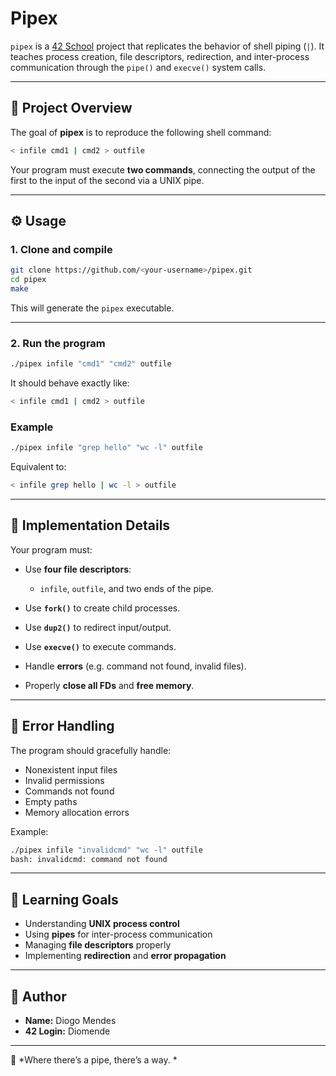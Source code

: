 # Pipex

`pipex` is a [42 School](https://42.fr) project that replicates the behavior of shell piping (`|`).
It teaches process creation, file descriptors, redirection, and inter-process communication through the `pipe()` and `execve()` system calls.

---

## 🧠 Project Overview

The goal of **pipex** is to reproduce the following shell command:

```bash
< infile cmd1 | cmd2 > outfile
```

Your program must execute **two commands**, connecting the output of the first to the input of the second via a UNIX pipe.

---

## ⚙️ Usage

### 1. Clone and compile

```bash
git clone https://github.com/<your-username>/pipex.git
cd pipex
make
```

This will generate the `pipex` executable.

---

### 2. Run the program

```bash
./pipex infile "cmd1" "cmd2" outfile
```

It should behave exactly like:

```bash
< infile cmd1 | cmd2 > outfile
```

### Example

```bash
./pipex infile "grep hello" "wc -l" outfile
```

Equivalent to:

```bash
< infile grep hello | wc -l > outfile
```

---

## 🔧 Implementation Details

Your program must:

* Use **four file descriptors**:

  * `infile`, `outfile`, and two ends of the pipe.
* Use **`fork()`** to create child processes.
* Use **`dup2()`** to redirect input/output.
* Use **`execve()`** to execute commands.
* Handle **errors** (e.g. command not found, invalid files).
* Properly **close all FDs** and **free memory**.

---

## 🧮 Error Handling

The program should gracefully handle:

* Nonexistent input files
* Invalid permissions
* Commands not found
* Empty paths
* Memory allocation errors

Example:

```bash
./pipex infile "invalidcmd" "wc -l" outfile
bash: invalidcmd: command not found
```

---

## 🧠 Learning Goals

* Understanding **UNIX process control**
* Using **pipes** for inter-process communication
* Managing **file descriptors** properly
* Implementing **redirection** and **error propagation**

---

## 👤 Author

* **Name:** Diogo Mendes
* **42 Login:** Diomende
---

🧩 *Where there’s a pipe, there’s a way. *
